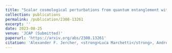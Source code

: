 ```yaml
---
title: "Scalar cosmological perturbations from quantum entanglement within Lorentzian quantum gravity"
collection: publications
permalink: /publication/2308-13261
excerpt: ''
date: 2023-08-25
venue: 'JCAP (Submitted)'
paperurl: 'https://arxiv.org/abs/2308.13261'
citation: 'Alexander F. Jercher, <strong>Luca Marchetti</strong>, Andreas G. A. Pithis, Johannes Thürigen. (2023). &quot;Scalar cosmological perturbations from quantum entanglement within Lorentzian quantum gravity.&quot;'
---
```

